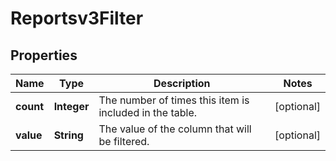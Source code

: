 

# Reportsv3Filter


## Properties

| Name | Type | Description | Notes |
|------------ | ------------- | ------------- | -------------|
|**count** | **Integer** | The number of times this item is included in the table. |  [optional] |
|**value** | **String** | The value of the column that will be filtered. |  [optional] |




